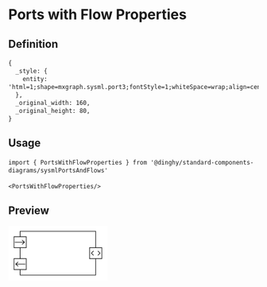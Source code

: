 # Ports with Flow Properties

## Definition

```
{
  _style: { 
    entity: 'html=1;shape=mxgraph.sysml.port3;fontStyle=1;whiteSpace=wrap;align=center;',
  },
  _original_width: 160,
  _original_height: 80,
}
```

## Usage

```
import { PortsWithFlowProperties } from '@dinghy/standard-components-diagrams/sysmlPortsAndFlows'

<PortsWithFlowProperties/>
```

## Preview

<img src="./ports-with-flow-properties.png" width="200"/>
